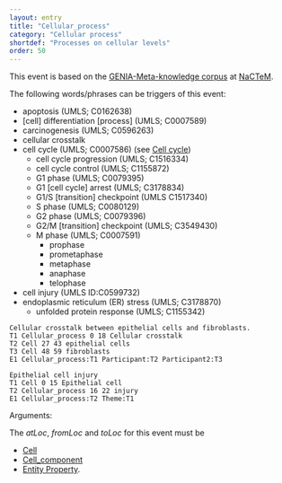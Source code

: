```yaml
---
layout: entry
title: "Cellular_process"
category: "Cellular process"
shortdef: "Processes on cellular levels"
order: 50
---
```


This event is based on the <a href="http://www.nactem.ac.uk/meta-knowledge/">GENIA-Meta-knowledge corpus</a> at <a href="http://www.nactem.ac.uk/">NaCTeM</a>.

The following words/phrases can be triggers of this event:

- apoptosis (UMLS; C0162638)
- [cell] differentiation [process] (UMLS; C0007589)
- carcinogenesis (UMLS; C0596263)
- cellular crosstalk
- cell cycle (UMLS; C0007586) (see <a href="https://en.wikipedia.org/wiki/Cell_cycle">Cell cycle</a>)
  - cell cycle progression (UMLS; C1516334)
  - cell cycle control (UMLS; C1155872)
  - G1 phase (UMLS; C0079395)
  - G1 [cell cycle] arrest (UMLS; C3178834)
  - G1/S [transition] checkpoint (UMLS C1517340)
  - S phase (UMLS; C0080129)
  - G2 phase (UMLS; C0079396)
  - G2/M [transition] checkpoint (UMLS; C3549430)
  - M phase (UMLS; C0007591)
    - prophase 
    - prometaphase
    - metaphase 
    - anaphase 
    - telophase
- cell injury (UMLS ID:C0599732)
- endoplasmic reticulum (ER) stress (UMLS; C3178870)
  - unfolded protein response (UMLS; C1155342)

~~~ ann
Cellular crosstalk between epithelial cells and fibroblasts.
T1 Cellular_process 0 18 Cellular crosstalk
T2 Cell 27 43 epithelial cells
T3 Cell 48 59 fibroblasts
E1 Cellular_process:T1 Participant:T2 Participant2:T3
~~~
~~~ ann
Epithelial cell injury
T1 Cell 0 15 Epithelial cell
T2 Cellular_process 16 22 injury
E1 Cellular_process:T2 Theme:T1
~~~

Arguments:

The *atLoc*, *fromLoc* and *toLoc* for this event must be
- [Cell]()
- [Cell_component]()
- [Entity Property]().

<!---
The other arguments, such as *Cause*, *Theme*, *Participant*, and *Product*, for this event can be any entities or events.
--->

<!--details-->



